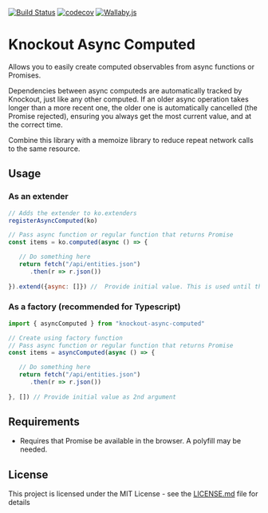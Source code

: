 [![Build Status](https://travis-ci.org/stephenjjbrown/knockout-async-computed.svg?branch=master)](https://travis-ci.org/stephenjjbrown/knockout-async-computed)
[![codecov](https://codecov.io/gh/stephenjjbrown/knockout-async-computed/branch/master/graph/badge.svg)](https://codecov.io/gh/stephenjjbrown/knockout-async-computed)
[![Wallaby.js](https://img.shields.io/badge/wallaby.js-configured-green.svg)](https://wallabyjs.com)

# Knockout Async Computed

Allows you to easily create computed observables from async functions or Promises.

Dependencies between async computeds are automatically tracked by Knockout, just like any other computed. If an older async operation takes longer than a more recent one, the older one is automatically cancelled (the Promise rejected), ensuring you always get the most current value, and at the correct time.

Combine this library with a memoize library to reduce repeat network calls to the same resource.

## Usage

### As an extender

```javascript
// Adds the extender to ko.extenders
registerAsyncComputed(ko)

// Pass async function or regular function that returns Promise
const items = ko.computed(async () => {

   // Do something here
   return fetch("/api/entities.json")
      .then(r => r.json())
      
}).extend({async: []}) //  Provide initial value. This is used until the async function is completed for the first time
```

### As a factory (recommended for Typescript)

```javascript
import { asyncComputed } from "knockout-async-computed"

// Create using factory function
// Pass async function or regular function that returns Promise
const items = asyncComputed(async () => {

   // Do something here
   return fetch("/api/entities.json")
      .then(r => r.json())
      
}, []) // Provide initial value as 2nd argument
```

## Requirements

- Requires that Promise be available in the browser. A polyfill may be needed.

## License

This project is licensed under the MIT License - see the [LICENSE.md](LICENSE.md) file for details